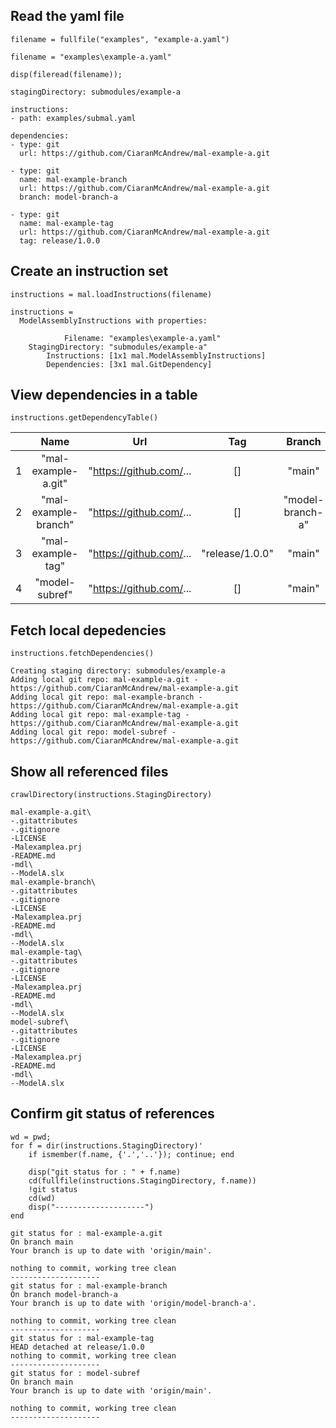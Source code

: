 ## Read the yaml file

```matlab:Code
filename = fullfile("examples", "example-a.yaml")
```

```text:Output
filename = "examples\example-a.yaml"
```

```matlab:Code
disp(fileread(filename));
```

```text:Output
stagingDirectory: submodules/example-a

instructions:
- path: examples/submal.yaml

dependencies:
- type: git
  url: https://github.com/CiaranMcAndrew/mal-example-a.git

- type: git
  name: mal-example-branch
  url: https://github.com/CiaranMcAndrew/mal-example-a.git
  branch: model-branch-a

- type: git
  name: mal-example-tag
  url: https://github.com/CiaranMcAndrew/mal-example-a.git
  tag: release/1.0.0
```

## Create an instruction set

```matlab:Code
instructions = mal.loadInstructions(filename)
```

```text:Output
instructions = 
  ModelAssemblyInstructions with properties:

            Filename: "examples\example-a.yaml"
    StagingDirectory: "submodules/example-a"
        Instructions: [1x1 mal.ModelAssemblyInstructions]
        Dependencies: [3x1 mal.GitDependency]

```

## View dependencies in a table

```matlab:Code
instructions.getDependencyTable()
```

| |Name|Url|Tag|Branch|Commit|Type|Instructions|
|:--:|:--:|:--:|:--:|:--:|:--:|:--:|:--:|
|1|"mal-example-a.git"|"https://github.com/...|[]|"main"|"latest"|"git"|0x0 mal.ModelAssembl...|
|2|"mal-example-branch"|"https://github.com/...|[]|"model-branch-a"|"latest"|"git"|0x0 mal.ModelAssembl...|
|3|"mal-example-tag"|"https://github.com/...|"release/1.0.0"|"main"|"latest"|"git"|0x0 mal.ModelAssembl...|
|4|"model-subref"|"https://github.com/...|[]|"main"|"latest"|"git"|0x0 mal.ModelAssembl...|

## Fetch local depedencies

```matlab:Code
instructions.fetchDependencies()
```

```text:Output
Creating staging directory: submodules/example-a
Adding local git repo: mal-example-a.git - https://github.com/CiaranMcAndrew/mal-example-a.git
Adding local git repo: mal-example-branch - https://github.com/CiaranMcAndrew/mal-example-a.git
Adding local git repo: mal-example-tag - https://github.com/CiaranMcAndrew/mal-example-a.git
Adding local git repo: model-subref - https://github.com/CiaranMcAndrew/mal-example-a.git
```

## Show all referenced files

```matlab:Code
crawlDirectory(instructions.StagingDirectory)
```

```text:Output
mal-example-a.git\
-.gitattributes
-.gitignore
-LICENSE
-Malexamplea.prj
-README.md
-mdl\
--ModelA.slx
mal-example-branch\
-.gitattributes
-.gitignore
-LICENSE
-Malexamplea.prj
-README.md
-mdl\
--ModelA.slx
mal-example-tag\
-.gitattributes
-.gitignore
-LICENSE
-Malexamplea.prj
-README.md
-mdl\
--ModelA.slx
model-subref\
-.gitattributes
-.gitignore
-LICENSE
-Malexamplea.prj
-README.md
-mdl\
--ModelA.slx
```

## Confirm git status of references

```matlab:Code
wd = pwd;
for f = dir(instructions.StagingDirectory)'
    if ismember(f.name, {'.','..'}); continue; end
    
    disp("git status for : " + f.name)
    cd(fullfile(instructions.StagingDirectory, f.name))
    !git status
    cd(wd)
    disp("--------------------")
end
```

```text:Output
git status for : mal-example-a.git
On branch main
Your branch is up to date with 'origin/main'.

nothing to commit, working tree clean
--------------------
git status for : mal-example-branch
On branch model-branch-a
Your branch is up to date with 'origin/model-branch-a'.

nothing to commit, working tree clean
--------------------
git status for : mal-example-tag
HEAD detached at release/1.0.0
nothing to commit, working tree clean
--------------------
git status for : model-subref
On branch main
Your branch is up to date with 'origin/main'.

nothing to commit, working tree clean
--------------------
```
